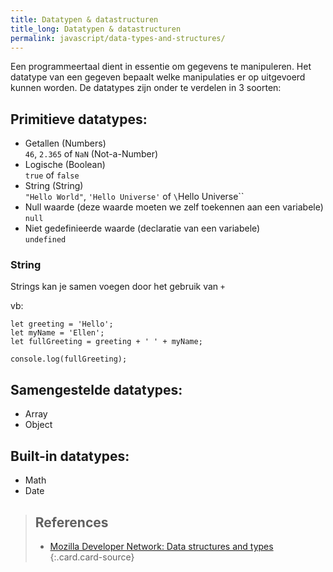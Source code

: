 ```yaml
---
title: Datatypen & datastructuren
title_long: Datatypen & datastructuren
permalink: javascript/data-types-and-structures/
---
```



Een programmeertaal dient in essentie om gegevens te manipuleren. Het datatype van een gegeven bepaalt welke manipulaties er op uitgevoerd kunnen worden. De datatypes zijn onder te verdelen in 3 soorten:

Primitieve datatypes:
---------------------

- Getallen (Numbers)  
`46`, `2.365` of `NaN` (Not-a-Number)
- Logische (Boolean)  
`true` of `false`
- String (String)  
`"Hello World"`, `'Hello Universe'` of `\`Hello Universe\``
- Null waarde (deze waarde moeten we zelf toekennen aan een variabele)  
`null`
- Niet gedefinieerde waarde (declaratie van een variabele)  
`undefined`

### String

Strings kan je samen voegen door het gebruik van ```+```

vb:

```
let greeting = 'Hello';
let myName = 'Ellen';
let fullGreeting = greeting + ' ' + myName;

console.log(fullGreeting);
```

Samengestelde datatypes:
------------------------

- Array
- Object

Built-in datatypes:
------------------

- Math
- Date


> References
> ---
> - [Mozilla Developer Network: Data structures and types](https://developer.mozilla.org/en-US/docs/Web/JavaScript/Guide/Grammar_and_Types#Data_structures_and_types)
{:.card.card-source}